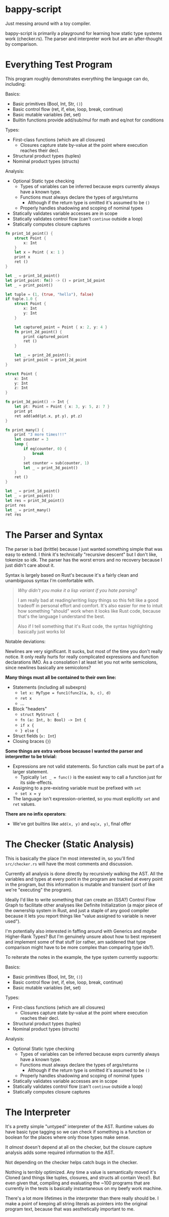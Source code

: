 # bappy-script

Just messing around with a toy compiler.

bappy-script is primarily a playground for learning how static type systems work
(checker.rs). The parser and interpreter *work* but are an after-thought by comparison.




# Everything Test Program

This program roughly demonstrates everything the language can do, including:

Basics:

* Basic primitives (Bool, Int, Str, `()`)
* Basic control flow (ret, if, else, loop, break, continue)
* Basic mutable variables (let, set)
* Builtin functions provide add/sub/mul for math and eq/not for conditions

Types:

* First-class functions (which are all closures)
    * Closures capture state by-value at the point where execution reaches their decl.
* Structural product types (tuples)
* Nominal product types (structs)

Analysis:

* Optional Static type checking
    * Types of variables can be inferred because exprs currently always have a known type.
    * Functions must always declare the types of args/returns
        * Although if the return type is omitted it's assumed to be `()`
    * Properly handles shadowing and scoping of nominal types
* Statically validates variable accesses are in scope
* Statically validates control flow (can't `continue` outside a loop)
* Statically computes closure captures

```rust
fn print_1d_point() {
    struct Point {
        x: Int
    }
    let x = Point { x: 1 }
    print x
    ret ()
}

let _ = print_1d_point()
let print_point: fn() -> () = print_1d_point
let _ = print_point()

let tuple = (1, (true, "hello"), false)
if tuple.1.0 {
    struct Point {
        x: Int
        y: Int
    }

    let captured_point = Point { x: 2, y: 4 }
    fn print_2d_point() {
        print captured_point
        ret ()
    }

    let _ = print_2d_point();
    set print_point = print_2d_point
}

struct Point {
    x: Int
    y: Int
    z: Int
}

fn print_3d_point() -> Int {
    let pt: Point = Point { x: 3, y: 5, z: 7 }
    print pt
    ret add(add(pt.x, pt.y), pt.z)
}

fn print_many() {
    print "3 more times!!!"
    let counter = 3
    loop {
        if eq(counter, 0) {
            break
        }
        set counter = sub(counter, 1)
        let _ = print_3d_point()
    }
    ret ()
}

let _ = print_1d_point()
let _ = print_point()
let res = print_3d_point()
print res
let _ = print_many()
ret res
``` 



# The Parser and Syntax

The parser is bad (brittle) because I just wanted something simple that was easy to extend.
I think it's technically "recursive descent" but I don't like, tokenize so idk. The parser
has the worst errors and no recovery because I just didn't care about it.

Syntax is largely based on Rust's because it's a fairly clean and unambiguous syntax I'm
comfortable with. 

> *Why didn't you make it a lisp variant if you hate parsing?*
>
> I am really bad at reading/writing lispy things so this felt like a good tradeoff
> in personal effort and comfort. It's also easier for me to intuit how something "should"
> work when it looks like Rust code, because that's the language I understand the best.
>
> Also if I tell something that it's Rust code, the syntax highlighting basically just works lol


Notable deviations:

Newlines are very significant. It sucks, but most of the time you don't really notice.
It only really hurts for really complicated expressions and function declarations IMO.
As a consolation I at least let you not write semicolons, since newlines basically are
semicolons?

**Many things must all be contained to their own line:**

* Statements (including all subexprs)
    * `let x: MyType = func1(func2(a, b, c), d)`
    * `ret x`
    * ...
* Block "headers"
    * `struct MyStruct {`
    * `fn (a: Int, b: Bool) -> Int {`
    * `if x {`
    * `} else {`
* Struct fields (`x: Int`)
* Closing braces (`}`)

**Some things are extra verbose because I wanted the parser and interpretter to be trivial:**

* Expressions are not valid statements. So function calls must be part of a larger statement.
    * Typically `let _ = func()` is the easiest way to call a function just for its side-effects.
* Assigning to a pre-existing variable must be prefixed with `set`
    * `set x = y`
* The language isn't expression-oriented, so you must explicitly `set` and `ret` values.

**There are no infix operators**:

* We've got builtins like `add(x, y)` and `eq(x, y)`, final offer





# The Checker (Static Analysis)

This is basically the place I'm most interested in, so you'll find `src/checker.rs`
will have the most comments and discussion. 

Currently all analysis is done directly by recursively walking the AST. All the
variables and types at every point in the program are tracked at every point in
the program, but this information is mutable and transient (sort of like we're
"executing" the program).

Ideally I'd like to write something that can create an (SSA?) Control Flow Graph
to facilitate other analyses like Definite Initialization (a major piece of
the ownership system in Rust, and just a staple of any good compiler because
it lets you report things like "value assigned to variable is never used").

I'm potentially also interested in faffing around with Generics and *maybe*
Higher-Rank Types? But I'm genuinely unsure about how to best represent and
implement some of that stuff (or rather, am saddened that type comparison might
have to be more complex than comparing type ids?).

To reiterate the notes in the example, the type system currently supports:

Basics:

* Basic primitives (Bool, Int, Str, `()`)
* Basic control flow (ret, if, else, loop, break, continue)
* Basic mutable variables (let, set)

Types:

* First-class functions (which are all closures)
    * Closures capture state by-value at the point where execution reaches their decl.
* Structural product types (tuples)
* Nominal product types (structs)

Analysis:

* Optional Static type checking
    * Types of variables can be inferred because exprs currently always have a known type.
    * Functions must always declare the types of args/returns
        * Although if the return type is omitted it's assumed to be `()`
    * Properly handles shadowing and scoping of nominal types
* Statically validates variable accesses are in scope
* Statically validates control flow (can't `continue` outside a loop)
* Statically computes closure captures




# The Interpreter

It's a pretty simple "untyped" interpreter of the AST. Runtime values do have basic type
tagging so we can check if something is a function or boolean for the places where
only those types make sense.

It *almost* doesn't depend at all on the checker, but the closure capture analysis
adds some required information to the AST.

Not depending on the checker helps catch bugs in the checker.

Nothing is terribly optimized. Any time a value is semantically moved it's Cloned
(and things like tuples, closures, and structs all contain Vecs!). But even given
that, compiling and evaluating the ~100 programs that are currently in the tests
is basically instantaneous on my beefy work machine.

There's a lot more lifetimes in the interpreter than there really should be.
I make a point of keeping all string literals as pointers into the original
program text, because that was aesthetically important to me.